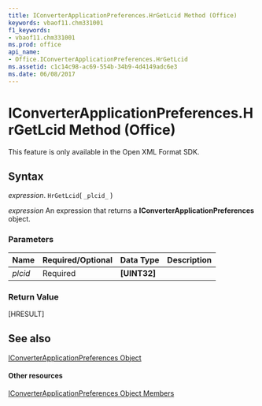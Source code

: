 ```yaml
---
title: IConverterApplicationPreferences.HrGetLcid Method (Office)
keywords: vbaof11.chm331001
f1_keywords:
- vbaof11.chm331001
ms.prod: office
api_name:
- Office.IConverterApplicationPreferences.HrGetLcid
ms.assetid: c1c14c98-ac69-554b-34b9-4d4149adc6e3
ms.date: 06/08/2017
---
```



# IConverterApplicationPreferences.HrGetLcid Method (Office)

This feature is only available in the Open XML Format SDK.


## Syntax

 _expression_. `HrGetLcid`( `_plcid_` )

 _expression_ An expression that returns a **IConverterApplicationPreferences** object.


### Parameters



|**Name**|**Required/Optional**|**Data Type**|**Description**|
|:-----|:-----|:-----|:-----|
| _plcid_|Required|**[UINT32]**||

### Return Value

[HRESULT]


## See also


[IConverterApplicationPreferences Object](iconverterapplicationpreferences-object-office.md)
#### Other resources


[IConverterApplicationPreferences Object Members](iconverterapplicationpreferences-members-office.md)

